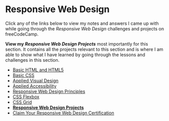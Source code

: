 # Responsive Web Design

Click any of the links below to view my notes and answers I came up with while going through the *Responsive Web Design* challenges and projects on freeCodeCamp.

**View my *Responsive Web Design Projects*** most importantly for this section. It contains all the projects relevant to this section and is where I am able to show what I have learned by going through the lessons and challenges in this section.

- [Basic HTML and HTML5](https://github.com/Squibs/freeCodeCamp/blob/master/1.%20Responsive%20Web%20Design/1.%20Basic%20HTML%20and%20HTML5.md#basic-html-and-html5)
- [Basic CSS](https://github.com/Squibs/freeCodeCamp/blob/master/1.%20Responsive%20Web%20Design/2.%20Basic%20CSS.md#basic-css)
- [Applied Visual Design](https://github.com/Squibs/freeCodeCamp/blob/master/1.%20Responsive%20Web%20Design/3.%20Applied%20Visual%20Design.md#applied-visual-design)
- [Applied Accessibility](https://github.com/Squibs/freeCodeCamp/blob/master/1.%20Responsive%20Web%20Design/4.%20Applied%20Accessibility.md#applied-accessibility)
- [Responsive Web Design Principles](https://github.com/Squibs/freeCodeCamp/blob/master/1.%20Responsive%20Web%20Design/5.%20Responsive%20Web%20Design%20Principles.md#responsive-web-design-principles)
- [CSS Flexbox](https://github.com/Squibs/freeCodeCamp/blob/master/1.%20Responsive%20Web%20Design/6.%20CSS%20Flexbox.md#css-flexbox)
- [CSS Grid](https://github.com/Squibs/freeCodeCamp/blob/master/1.%20Responsive%20Web%20Design/7.%20CSS%20Grid.md#css-grid)
- [**Responsive Web Design Projects**](https://github.com/Squibs/freeCodeCamp/blob/master/1.%20Responsive%20Web%20Design/8.%20Responsive%20Web%20Design%20Projects.md#responsive-web-design-projects)
- [Claim Your Responsive Web Design Certification](https://github.com/Squibs/freeCodeCamp/blob/master/1.%20Responsive%20Web%20Design/9.%20Claim%20Your%20Responsive%20Web%20Design%20Certificate.md#claim-your-responsive-web-design-certificate)
